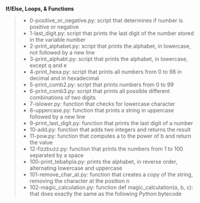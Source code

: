 **If/Else, Loops, & Functions**
>
> * 0-positive_or_negative.py: script that determines if number is positive or negative
> * 1-last_digit.py: script that prints the last digit of the number stored in the variable number
> * 2-print_alphabet.py: script that prints the alphabet, in lowercase, not followed by a new line
> * 3-print_alphabt.py: script that prints the alphabet, in lowercase, except q and e
> * 4-print_hexa.py: script that prints all numbers from 0 to 98 in decimal and in hexadecimal
> * 5-print_comb2.py: script that prints numbers from 0 to 99
> * 6-print_comb3.py: script that prints all possible different combinations of two digits
> * 7-islower.py: function that checks for lowercase character
> * 8-uppercase.py: function that prints a string in uppercase followed by a new line
> * 9-print_last_digit.py: function that prints the last digit of a number
> * 10-add.py: function that adds two integers and returns the result
> * 11-pow.py: function that computes a to the power of b and return the value
> * 12-fizzbuzz.py: function that prints the numbers from 1 to 100 separated by a space
> * 100-print_tebahpla.py: prints the alphabet, in reverse order, alternating lowercase and uppercase
> * 101-remove_char_at.py: function that creates a copy of the string, removing the character at the position n
> * 102-magic_calculation.py: function def magic_calculation(a, b, c): that does exactly the same as the following Python bytecode
    